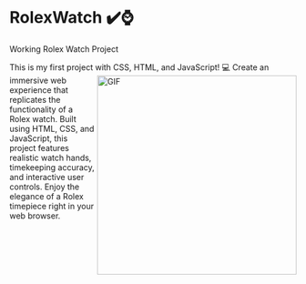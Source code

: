 # RolexWatch ✔️⌚
Working Rolex Watch Project

This is my first project with CSS, HTML, and JavaScript! 💻
<img align="right" alt="GIF" src="https://github.com/Pepsit0/RolexWatch/assets/141325650/38b656f8-0d08-483f-af29-98f983ee9053?raw=true" width="350" height="350" />
Create an immersive web experience that replicates the functionality of a Rolex watch. Built using HTML, CSS, and JavaScript, this project features realistic watch hands, timekeeping accuracy, and interactive user controls. Enjoy the elegance of a Rolex timepiece right in your web browser.
